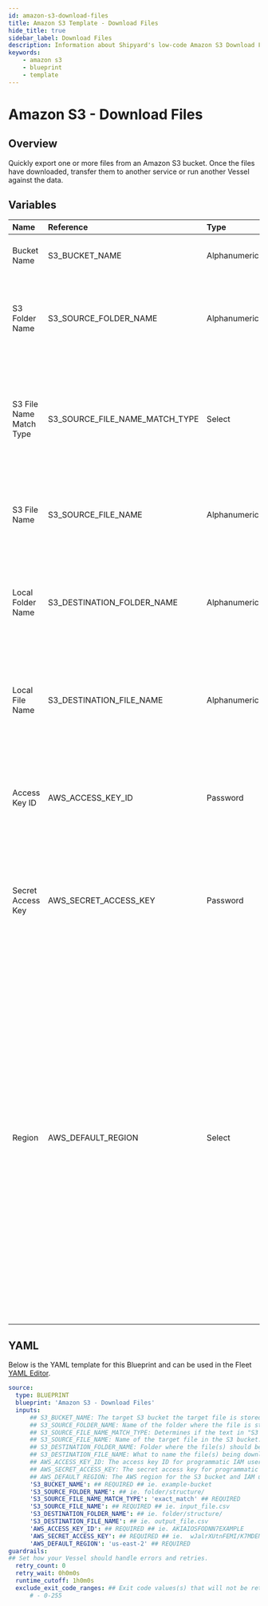 ```yaml
---
id: amazon-s3-download-files
title: Amazon S3 Template - Download Files
hide_title: true
sidebar_label: Download Files
description: Information about Shipyard's low-code Amazon S3 Download Files blueprint. Quickly export one or more files from an Amazon S3 bucket. 
keywords:
    - amazon s3
    - blueprint
    - template
---
```


# Amazon S3 - Download Files

## Overview
Quickly export one or more files from an Amazon S3 bucket. Once the files have downloaded, transfer them to another service or run another Vessel against the data.


## Variables

| Name | Reference | Type | Required | Default | Options | Description |
|:-----|:----------|:-----|:---------|:--------|:--------|:------------|
| Bucket Name | S3_BUCKET_NAME  | Alphanumeric |:white_check_mark: | - | - | The target S3 bucket the target file is stored in. |
| S3 Folder Name | S3_SOURCE_FOLDER_NAME  | Alphanumeric |:heavy_minus_sign: | - | - | Name of the folder where the file is stored in the S3 Bucket. If left blank, looks in the root directory. |
| S3 File Name Match Type | S3_SOURCE_FILE_NAME_MATCH_TYPE  | Select |:white_check_mark: | exact_match | Exact Match: `exact_match`<br></br><br></br>Regex Match: `regex_match`<br></br><br></br> | Determines if the text in "S3 File Name" will look for one file with exact match, or multiple files using regex. |
| S3 File Name | S3_SOURCE_FILE_NAME  | Alphanumeric |:white_check_mark: | - | - | Name of the target file in the S3 bucket. Can be regex if "Match Type" is set accordingly. |
| Local Folder Name | S3_DESTINATION_FOLDER_NAME  | Alphanumeric |:heavy_minus_sign: | - | - | Folder where the file(s) should be downloaded on Shipyard. Leaving blank will place the file in the home directory. |
| Local File Name | S3_DESTINATION_FILE_NAME  | Alphanumeric |:heavy_minus_sign: | - | - | What to name the file(s) being downloaded on Shipyard. If left blank, defaults to the original file name(s). |
| Access Key ID | AWS_ACCESS_KEY_ID  | Password |:white_check_mark: | - | - | The access key ID for programmatic IAM user used to download the file. See Authorization documentation for more information. |
| Secret Access Key | AWS_SECRET_ACCESS_KEY  | Password |:white_check_mark: | - | - | The secret access key for programmatic IAM user used to download the file. See Authorization documentation for more information. |
| Region | AWS_DEFAULT_REGION  | Select |:white_check_mark: | us-east-2 | us-east-2,us-east-1,us-west-1,us-west-2,af-south-1,ap-east-1,ap-south-1,ap-northeast-3,ap-northeast-2,ap-southeast-1,ap-southeast-2,ap-northeast-1,ca-central-1,cn-north-1,cn-northwest-1,eu-central-1,eu-west-1,eu-west-2,eu-south-1,eu-west-3,eu-north-1,sa-east-1,me-south-1, | The AWS region for the S3 bucket and IAM user. |


## YAML
Below is the YAML template for this Blueprint and can be used in the Fleet [YAML Editor](../../reference/fleets/yaml-editor.md).
```yaml
source:
  type: BLUEPRINT
  blueprint: 'Amazon S3 - Download Files'
  inputs: 
      ## S3_BUCKET_NAME: The target S3 bucket the target file is stored in.
      ## S3_SOURCE_FOLDER_NAME: Name of the folder where the file is stored in the S3 Bucket. If left blank, looks in the root directory.
      ## S3_SOURCE_FILE_NAME_MATCH_TYPE: Determines if the text in "S3 File Name" will look for one file with exact match, or multiple files using regex.
      ## S3_SOURCE_FILE_NAME: Name of the target file in the S3 bucket. Can be regex if "Match Type" is set accordingly.
      ## S3_DESTINATION_FOLDER_NAME: Folder where the file(s) should be downloaded on Shipyard. Leaving blank will place the file in the home directory.
      ## S3_DESTINATION_FILE_NAME: What to name the file(s) being downloaded on Shipyard. If left blank, defaults to the original file name(s).
      ## AWS_ACCESS_KEY_ID: The access key ID for programmatic IAM user used to download the file. See Authorization documentation for more information.
      ## AWS_SECRET_ACCESS_KEY: The secret access key for programmatic IAM user used to download the file. See Authorization documentation for more information.
      ## AWS_DEFAULT_REGION: The AWS region for the S3 bucket and IAM user.
      'S3_BUCKET_NAME': ## REQUIRED ## ie. example-bucket
      'S3_SOURCE_FOLDER_NAME': ## ie. folder/structure/
      'S3_SOURCE_FILE_NAME_MATCH_TYPE': 'exact_match' ## REQUIRED
      'S3_SOURCE_FILE_NAME': ## REQUIRED ## ie. input_file.csv
      'S3_DESTINATION_FOLDER_NAME': ## ie. folder/structure/
      'S3_DESTINATION_FILE_NAME': ## ie. output_file.csv
      'AWS_ACCESS_KEY_ID': ## REQUIRED ## ie. AKIAIOSFODNN7EXAMPLE
      'AWS_SECRET_ACCESS_KEY': ## REQUIRED ## ie.  wJalrXUtnFEMI/K7MDENG/bPxRfiCYEXAMPLEKEY
      'AWS_DEFAULT_REGION': 'us-east-2' ## REQUIRED
guardrails:
## Set how your Vessel should handle errors and retries.
  retry_count: 0
  retry_wait: 0h0m0s
  runtime_cutoff: 1h0m0s
  exclude_exit_code_ranges: ## Exit code values(s) that will not be retried if encountered during a Voyage.
      # - 0-255
```
